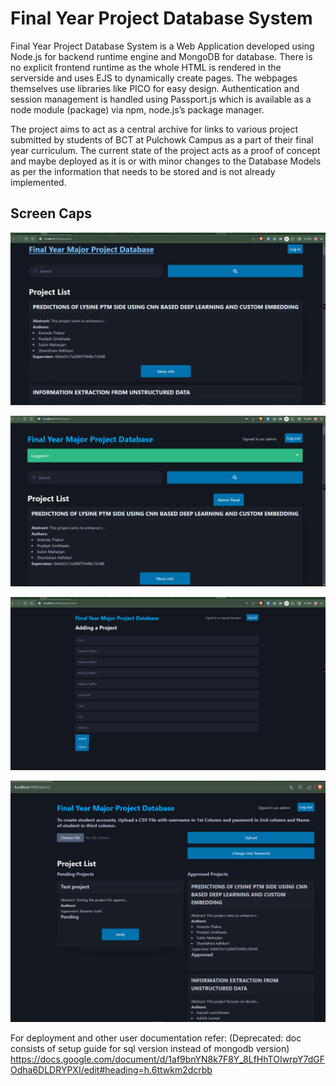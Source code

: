 # Final Year Project Database System

Final Year Project Database System is a Web Application developed using Node.js for backend runtime engine and MongoDB for database. There is no explicit frontend runtime as the whole HTML is rendered in the serverside and uses EJS to dynamically create pages. The webpages themselves use libraries like PICO for easy design. Authentication and session management is handled using Passport.js which is available as a node module (package) via npm, node.js’s package manager.

The project aims to act as a central archive for links to various project submitted by students of BCT at Pulchowk Campus as a part of their final year curriculum.
The current state of the project acts as a proof of concept and maybe deployed as it is or with minor changes to the Database Models as per the information that needs to be stored and is not already implemented.

## Screen Caps

![Logged Out / All Projects Screen](/img/loggedout.png)

![Logged In as Admin](/img/loggedin.png)

![Add Project Screen](/img/addprj.png)

![Admin Panel Screen](/img/adminpanel.png)


For deployment and other user documentation refer: (Deprecated: doc consists of setup guide for sql version instead of mongodb version)
https://docs.google.com/document/d/1af9bnYN8k7F8Y_8LfHhTOIwrpY7dGFOdha6DLDRYPXI/edit#heading=h.6ttwkm2dcrbb

